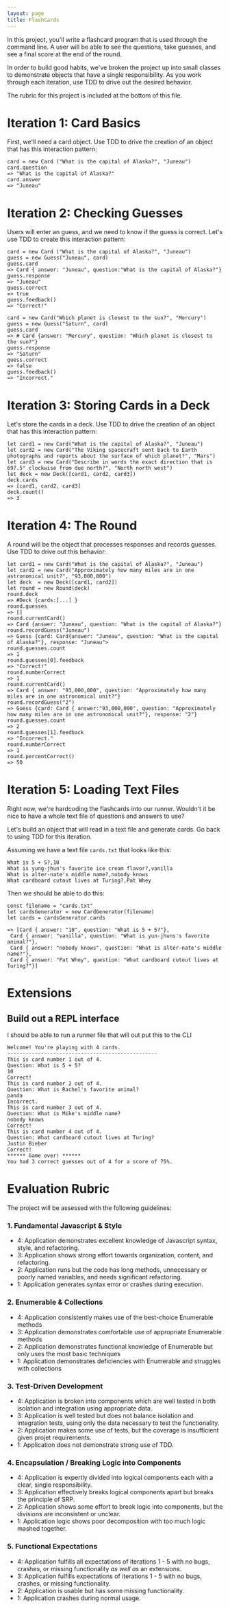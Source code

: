 ```yaml
---
layout: page
title: FlashCards
---
```


In this project, you'll write a flashcard program that is used through the command line. A user will be able to see the questions, take guesses, and see a final score at the end of the round.

In order to build good habits, we've broken the project up into small classes to demonstrate objects that have a single responsibility. As you work through each iteration, use TDD to drive out the desired behavior.

The rubric for this project is included at the bottom of this file.

# Iteration 1: Card Basics

First, we'll need a card object. Use TDD to drive the creation of an object that has this interaction pattern:

```
card = new Card ("What is the capital of Alaska?", "Juneau")
card.question
=> "What is the capital of Alaska?"
card.answer
=> "Juneau"
```

# Iteration 2: Checking Guesses

Users will enter an guess, and we need to know if the guess is correct. Let's use TDD to create this interaction pattern:

```
card = new Card ("What is the capital of Alaska?", "Juneau")
guess = new Guess("Juneau", card)
guess.card
=> Card { answer: "Juneau", question:"What is the capital of Alaska?"}
guess.response
=> "Juneau"
guess.correct
=> true
guess.feedback()
=> "Correct!"
```

```
card = new Card("Which planet is closest to the sun?", "Mercury")
guess = new Guess("Saturn", card)
guess.card
=> # Card {answer: "Mercury", question: "Which planet is closest to the sun?"}
guess.response
=> "Saturn"
guess.correct
=> false
guess.feedback()
=> "Incorrect."
```

# Iteration 3: Storing Cards in a Deck

Let's store the cards in a deck. Use TDD to drive the creation of an object that has this interaction pattern:

```
let card1 = new Card("What is the capital of Alaska?", "Juneau")
let card2 = new Card("The Viking spacecraft sent back to Earth photographs and reports about the surface of which planet?", "Mars")
let card3 = new Card("Describe in words the exact direction that is 697.5° clockwise from due north?", "North north west")
let deck = new Deck([card1, card2, card3])
deck.cards
=> [card1, card2, card3]
deck.count()
=> 3
```

# Iteration 4: The Round

A round will be the object that processes responses and records guesses. Use TDD to drive out this behavior:

```
let card1 = new Card("What is the capital of Alaska?", "Juneau")
let card2 = new Card("Approximately how many miles are in one astronomical unit?", "93,000,000")
let deck  = new Deck([card1, card2])
let round = new Round(deck)
round.deck
=> #Deck {cards:[...] }
round.guesses
=> []
round.currentCard()
=> Card {answer: "Juneau", question: "What is the capital of Alaska?"}
round.recordGuess("Juneau")
=> Guess {card: Card{answer: "Juneau", question: "What is the capital of Alaska?"}, response: "Juneau">
round.guesses.count
=> 1
round.guesses[0].feedback
=> "Correct!"
round.numberCorrect
=> 1
round.currentCard()
=> Card { answer: "93,000,000", question: "Approximately how many miles are in one astronomical unit?"}
round.recordGuess("2")
=> Guess {card: Card { answer:"93,000,000", question: "Approximately how many miles are in one astronomical unit?"}, response: "2"}
round.guesses.count
=> 2
round.guesses[1].feedback
=> "Incorrect."
round.numberCorrect
=> 1
round.percentCorrect()
=> 50

```

# Iteration 5: Loading Text Files

Right now, we're hardcoding the flashcards into our runner. Wouldn't it be nice to have a whole text file of questions and answers to use?

Let's build an object that will read in a text file and generate cards. Go back to using TDD for this iteration.

Assuming we have a text file `cards.txt` that looks like this:

```
What is 5 + 5?,10
What is yung-jhun's favorite ice cream flavor?,vanilla
What is alter-nate's middle name?,nobody knows
What cardboard cutout lives at Turing?,Pat Whey
```

Then we should be able to do this:

```
const filename = "cards.txt"
let cardsGenerator = new CardGenerator(filename)
let cards = cardsGenerator.cards

=> [Card { answer: "10", question: "What is 5 + 5?"},
 Card { answer: "vanilla", question: "What is yun-jhuns's favorite animal?"},
 Card { answer: "nobody knows", question: "What is alter-nate's middle name?"},
 Card { answer: "Pat Whey", question: "What cardboard cutout lives at Turing?"}]

```

# Extensions

## Build out a REPL interface

I should be able to run a runner file that will out put this to the CLI

```
Welcome! You're playing with 4 cards.
-------------------------------------------------
This is card number 1 out of 4.
Question: What is 5 + 5?
10
Correct!
This is card number 2 out of 4.
Question: What is Rachel's favorite animal?
panda
Incorrect.
This is card number 3 out of 4.
Question: What is Mike's middle name?
nobody knows
Correct!
This is card number 4 out of 4.
Question: What cardboard cutout lives at Turing?
Justin Bieber
Correct!
****** Game over! ******
You had 3 correct guesses out of 4 for a score of 75%.
```
# Evaluation Rubric

The project will be assessed with the following guidelines:

### 1. Fundamental Javascript & Style

* 4:  Application demonstrates excellent knowledge of Javascript syntax, style, and refactoring.
* 3:  Application shows strong effort towards organization, content, and refactoring.
* 2:  Application runs but the code has long methods, unnecessary or poorly named variables, and needs significant refactoring.
* 1:  Application generates syntax error or crashes during execution.

### 2. Enumerable & Collections

* 4: Application consistently makes use of the best-choice Enumerable methods
* 3: Application demonstrates comfortable use of appropriate Enumerable methods
* 2: Application demonstrates functional knowledge of Enumerable but only uses the most basic techniques
* 1: Application demonstrates deficiencies with Enumerable and struggles with collections

### 3. Test-Driven Development

* 4: Application is broken into components which are well tested in both isolation and integration using appropriate data.
* 3: Application is well tested but does not balance isolation and integration tests, using only the data necessary to test the functionality.
* 2: Application makes some use of tests, but the coverage is insufficient given projet requirements.
* 1: Application does not demonstrate strong use of TDD.

### 4. Encapsulation / Breaking Logic into Components

* 4: Application is expertly divided into logical components each with a clear, single responsibility.
* 3: Application effectively breaks logical components apart but breaks the principle of SRP.
* 2: Application shows some effort to break logic into components, but the divisions are inconsistent or unclear.
* 1: Application logic shows poor decomposition with too much logic mashed together.

### 5. Functional Expectations

* 4: Application fulfills all expectations of iterations 1 - 5 with no bugs, crashes, or missing functionality *as well as* an extensions.
* 3: Application fulfills expectations of iterations 1 - 5 with no bugs, crashes, or missing functionality.
* 2: Application is usable but has some missing functionality.
* 1: Application crashes during normal usage.
